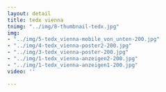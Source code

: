 ```yaml
---
layout: detail
title: tedx vienna
tnimg: "../img/8-thumbnail-tedx.jpg"
img:
- "../img/5-tedx_vienna-mobile_von_unten-200.jpg"
- "../img/4-tedx_vienna-poster2-200.jpg"
- "../img/3-tedx_vienna-poster-200.jpg"
- "../img/1-tedx_vienna-anzeigen2-200.jpg"
- "../img/1-tedx_vienna-anzeigen1-200.jpg"
video: ''

---
```

